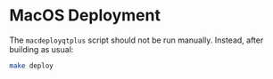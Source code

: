 # MacOS Deployment

The `macdeployqtplus` script should not be run manually. Instead, after building as usual:

```bash
make deploy
```
